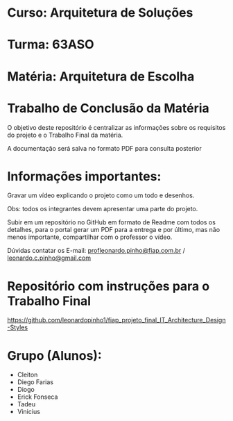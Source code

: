 # Curso: Arquitetura de Soluções

# Turma: 63ASO

# Matéria: Arquitetura de Escolha

# Trabalho de Conclusão da Matéria
O objetivo deste repositório é centralizar as informações sobre os requisitos do projeto e o Trabalho Final da matéria.

A documentação será salva no formato PDF para consulta posterior

# Informações importantes:
Gravar um vídeo explicando o projeto como um todo e desenhos.

Obs: todos os integrantes devem apresentar uma parte do projeto.

Subir em um repositório no GitHub em formato de Readme com todos os detalhes, para o portal gerar um PDF para a entrega e por último, mas não menos importante, compartilhar com o professor o vídeo.

Dúvidas contatar os E-mail: profleonardo.pinho@fiap.com.br / leonardo.c.pinho@gmail.com

# Repositório com instruções para o Trabalho Final
https://github.com/leonardopinho1/fiap_projeto_final_IT_Architecture_Design-Styles

# Grupo (Alunos):
- Cleiton
- Diego Farias
- Diogo
- Erick Fonseca
- Tadeu
- Vinicius
